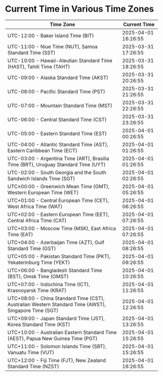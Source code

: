 # Current Time in Various Time Zones

| Time Zone | Current Time |
|-----------|--------------|
| UTC-12:00 - Baker Island Time (BIT) | 2025-04-01 16:26:55 |
| UTC-11:00 - Niue Time (NUT), Samoa Standard Time (SST) | 2025-03-31 17:26:55 |
| UTC-10:00 - Hawaii-Aleutian Standard Time (HAST), Tahiti Time (TAHT) | 2025-03-31 18:26:55 |
| UTC-09:00 - Alaska Standard Time (AKST) | 2025-03-31 20:26:55 |
| UTC-08:00 - Pacific Standard Time (PST) | 2025-03-31 21:26:55 |
| UTC-07:00 - Mountain Standard Time (MST) | 2025-03-31 22:26:55 |
| UTC-06:00 - Central Standard Time (CST) | 2025-03-31 23:26:55 |
| UTC-05:00 - Eastern Standard Time (EST) | 2025-04-01 00:26:55 |
| UTC-04:00 - Atlantic Standard Time (AST), Eastern Caribbean Time (ECT) | 2025-04-01 01:26:55 |
| UTC-03:00 - Argentina Time (ART), Brasília Time (BRT), Uruguay Standard Time (UYT) | 2025-04-01 01:26:55 |
| UTC-02:00 - South Georgia and the South Sandwich Islands Time (SGT) | 2025-04-01 02:26:55 |
| UTC±00:00 - Greenwich Mean Time (GMT), Western European Time (WET) | 2025-04-01 05:26:55 |
| UTC+01:00 - Central European Time (CET), West Africa Time (WAT) | 2025-04-01 06:26:55 |
| UTC+02:00 - Eastern European Time (EET), Central Africa Time (CAT) | 2025-04-01 07:26:55 |
| UTC+03:00 - Moscow Time (MSK), East Africa Time (EAT) | 2025-04-01 07:26:55 |
| UTC+04:00 - Azerbaijan Time (AZT), Gulf Standard Time (GST) | 2025-04-01 08:26:55 |
| UTC+05:00 - Pakistan Standard Time (PKT), Yekaterinburg Time (YEKT) | 2025-04-01 09:26:55 |
| UTC+06:00 - Bangladesh Standard Time (BST), Omsk Time (OMST) | 2025-04-01 10:26:55 |
| UTC+07:00 - Indochina Time (ICT), Krasnoyarsk Time (KRAT) | 2025-04-01 11:26:55 |
| UTC+08:00 - China Standard Time (CST), Australian Western Standard Time (AWST), Singapore Time (SGT) | 2025-04-01 12:26:55 |
| UTC+09:00 - Japan Standard Time (JST), Korea Standard Time (KST) | 2025-04-01 13:26:55 |
| UTC+10:00 - Australian Eastern Standard Time (AEST), Papua New Guinea Time (PGT) | 2025-04-01 15:26:55 |
| UTC+11:00 - Solomon Islands Time (SBT), Vanuatu Time (VUT) | 2025-04-01 15:26:55 |
| UTC+12:00 - Fiji Time (FJT), New Zealand Standard Time (NZST) | 2025-04-01 16:26:55 |
